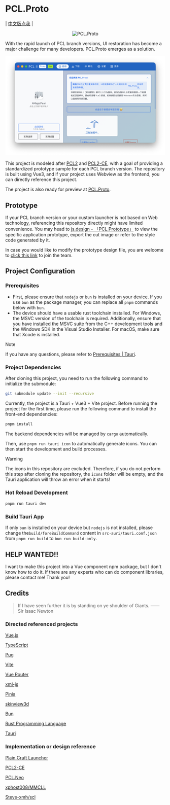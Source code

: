 # PCL.Proto

| [中文版点我](./README-CN.md) |

<p align="center">
  <img src="./public/PCL.Proto.svg" width="200" alt="PCL.Proto" />
</p>

With the rapid launch of PCL branch versions, UI restoration has become a major challenge for many developers. PCL.Proto emerges as a solution.

![screenshot](./screenshot.png)

This project is modeled after [PCL2](https://github.com/Hex-Dragon/PCL2) and [PCL2-CE](https://github.com/PCL-Community/PCL2-CE), with a goal of providing a standardized prototype sample for each PCL branch version. The repository is built using Vue3, and if your project uses Webview as the frontend, you can directly reference this project.

The project is also ready for preview at [PCL.Proto](https://www.amagicpear.sbs/PCL.Proto/).

## Prototype

If your PCL branch version or your custom launcher is not based on Web technology, referencing this repository directly might have limited convenience. You may head to [js.design - 「PCL.Prototype」](https://js.design/f/QVPQRY?p=zX2rcVk6Cy&mode=design) to view the specific application prototype, export the cut image or refer to the style code generated by it.

In case you would like to modify the prototype design file, you are welcome to [click this link](https://js.design/ti?c=tS-6qs0WDQJ3H4) to join the team.

## Project Configuration

### Prerequisites

- First, please ensure that `nodejs` or `bun` is installed on your device. If you use `bun` as the package manager, you can replace all `pnpm` commands below with `bun`.
- The device should have a usable rust toolchain installed. For Windows, the MSVC version of the toolchain is required. Additionally, ensure that you have installed the MSVC suite from the C++ development tools and the Windows SDK in the Visual Studio Installer. For macOS, make sure that Xcode is installed.

> [!NOTE]
> If you have any questions, please refer to [Prerequisites | Tauri](https://tauri.app/start/prerequisites/).

### Project Dependencies

After cloning this project, you need to run the following command to initialize the submodule:

```sh
git submodule update --init --recursive
```

Currently, the project is a Tauri + Vue3 + Vite project. Before running the project for the first time, please run the following command to install the front-end dependencies:

```sh
pnpm install
```

The backend dependencies will be managed by `cargo` automatically.

Then, use `pnpm run tauri icon` to automatically generate icons. You can then start the development and build processes.

> [!WARNING]
> The icons in this repository are excluded. Therefore, if you do not perform this step after cloning the repository, the `icons` folder will be empty, and the Tauri application will throw an error when it starts!

### Hot Reload Development

```sh
pnpm run tauri dev
```

### Build Tauri App

If only `bun` is installed on your device but `nodejs` is not installed, please change the`build/foreBuildCommand` content in `src-auri/tauri.conf.json `from `pnpm run build` to `bun run build-only`.

## HELP WANTED!!

I want to make this project into a Vue component npm package, but I don't know how to do it. If there are any experts who can do component libraries, please contact me! Thank you!

## Credits

> If I have seen further it is by standing on ye shoulder of Giants.
> —— Sir Isaac Newton

### Directed referenced projects

[Vue.js](https://github.com/vuejs/core)

[TypeScript](https://github.com/microsoft/TypeScript)

[Pug](https://github.com/pugjs/pug)

[Vite](https://github.com/vitejs/vite)

[Vue Router](https://github.com/vuejs/vue-router-next)

[xml-js](https://www.npmjs.com/package/xml-js)

[Pinia](https://pinia.vuejs.org/)

[skinview3d](https://github.com/bs-community/skinview3d)

[Bun](https://bun.com/)

[Rust Programming Language](https://www.rust-lang.org/)

[Tauri](https://tauri.app/)

### Implementation or design reference

[Plain Craft Launcher](https://github.com/Meloong-Git/PCL)

[PCL2-CE](https://github.com/PCL-Community/PCL2-CE)

[PCL.Neo](https://github.com/PCL-Community/PCL.Neo)

[xphost008/MMCLL](https://github.com/xphost008/MMCLL)

[Steve-xmh/scl](https://github.com/Steve-xmh/scl)
